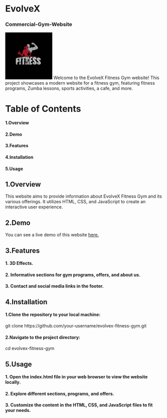 # EvolveX
<h3>Commercial-Gym-Website</h3>
<img height="150px" src="logo.jpg" alt="logo">
Welcome to the EvolveX Fitness Gym website! This project showcases a modern website for a fitness gym, featuring fitness programs, Zumba lessons, sports activities, a cafe, and more.

# Table of Contents
<h4>1.Overview</h4>
<h4>2.Demo</h4>
<h4>3.Features</h4>
<h4>4.Installation</h4>
<h4>5.Usage</h4>

## 1.Overview
<p>This website aims to provide information about EvolveX Fitness Gym and its various offerings. It utilizes HTML, CSS, and JavaScript to create an interactive user experience.</p>

## 2.Demo
You can see a live demo of this website [here.](https://harshraj-13.github.io/EvolveX/)

## 3.Features
<h4>1. 3D Effects.</h4>
<h4>2. Informative sections for gym programs, offers, and about us.</h4>
<h4>3. Contact and social media links in the footer.</h4>

## 4.Installation
<h4>1.Clone the repository to your local machine:</h4>
git clone https://github.com/your-username/evolvex-fitness-gym.git
<h4>2.Navigate to the project directory:</h4>
cd evolvex-fitness-gym

## 5.Usage
<h4>1. Open the index.html file in your web browser to view the website locally.</h4>
<h4>2. Explore different sections, programs, and offers.</h4>
<h4>3. Customize the content in the HTML, CSS, and JavaScript files to fit your needs.</h4>

